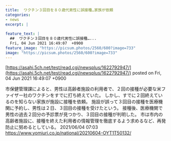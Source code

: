 ```yaml
---
title:  ワクチン３回目を８０歳代男性に誤接種…家族が依頼  
categories:
- news
excerpt: |
  
feature_text: |
  ##  ワクチン３回目を８０歳代男性に誤接種…...
  Fri, 04 Jun 2021 16:49:07  +0900
feature_image: "https://picsum.photos/2560/600?image=733"
image: "https://picsum.photos/2560/600?image=733"
---
```


[https://asahi.5ch.net/test/read.cgi/newsplus/1622792947/](https://asahi.5ch.net/test/read.cgi/newsplus/1622792947/)
posted on Fri, 04 Jun 2021 16:49:07  +0900

<!--more-->

市保健管理課によると、男性は高齢者施設の利用者で、２回の接種が必要な米ファイザー社のワクチンをすでに打ち終えていた。 しかし、すでに２回終えているのを知らない家族が施設に接種を依頼。 施設が誤って３回目の接種を医療機関に予約し、男性は２日、３回目の接種を受けたという。 接種後、医療機関で男性の過去２回分の予診票が見つかり、３回目の接種が判明した。 市は市内の高齢者施設に、接種を終えた利用者の情報管理を徹底するよう求めるなど、再発防止に努めるとしている。 2021/06/04 07:03 https://www.yomiuri.co.jp/national/20210604-OYT1T50132/
